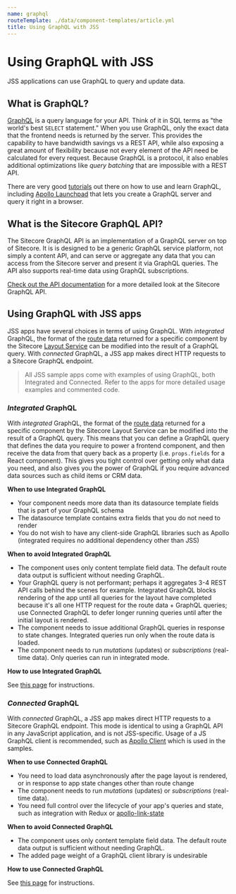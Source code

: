 ```yaml
---
name: graphql
routeTemplate: ./data/component-templates/article.yml
title: Using GraphQL with JSS
---
```

# Using GraphQL with JSS

JSS applications can use GraphQL to query and update data.

## What is GraphQL?

[GraphQL](http://graphql.org/) is a query language for your API. Think of it in SQL terms as "the world's best `SELECT` statement." When you use GraphQL, only the exact data that the frontend needs is returned by the server. This provides the capability to have bandwidth savings vs a REST API, while also exposing a great amount of flexibility because not every element of the API need be calculated for every request. Because GraphQL is a protocol, it also enables additional optimizations like _query batching_ that are impossible with a REST API.

There are very good [tutorials](http://graphql.org/learn/) out there on how to use and learn GraphQL, including [Apollo Launchpad](https://launchpad.graphql.com/) that lets you create a GraphQL server and query it right in a browser.

## What is the Sitecore GraphQL API?

The Sitecore GraphQL API is an implementation of a GraphQL server on top of Sitecore. It is is designed to be a generic GraphQL service platform, not simply a content API, and can serve or aggregate any data that you can access from the Sitecore server and present it via GraphQL queries. The API also supports real-time data using GraphQL subscriptions.

[Check out the API documentation](/docs/techniques/graphql/graphql-overview) for a more detailed look at the Sitecore GraphQL API.

## Using GraphQL with JSS apps

JSS apps have several choices in terms of using GraphQL. With _integrated_ GraphQL, the format of the [route data](/docs/techniques/working-disconnected/manifest-api) returned for a specific component by the Sitecore [Layout Service](/docs/fundamentals/services/layout/sitecore-layout-service) can be modified into the result of a GraphQL query. With _connected_ GraphQL, a JSS app makes direct HTTP requests to a Sitecore GraphQL endpoint.

> All JSS sample apps come with examples of using GraphQL, both Integrated and Connected. Refer to the apps for more detailed usage examples and commented code.

### _Integrated_ GraphQL

With _integrated_ GraphQL, the format of the [route data](/docs/techniques/working-disconnected/manifest-api) returned for a specific component by the Sitecore Layout Service can be modified into the result of a GraphQL query. This means that you can define a GraphQL query that defines the data you require to power a frontend component, and then receive the data from that query back as a property (i.e. `props.fields` for a React component). This gives you tight control over getting only what data you need, and also gives you the power of GraphQL if you require advanced data sources such as child items or CRM data.

**When to use Integrated GraphQL**

* Your component needs more data than its datasource template fields that is part of your GraphQL schema
* The datasource template contains extra fields that you do not need to render
* You do not wish to have any client-side GraphQL libraries such as Apollo (integrated requires no additional dependency other than JSS)

**When to avoid Integrated GraphQL**

* The component uses only content template field data. The default route data output is sufficient without needing GraphQL.
* Your GraphQL query is not performant; perhaps it aggregates 3-4 REST API calls behind the scenes for example. Integrated GraphQL blocks rendering of the app until all queries for the layout have completed because it's all one HTTP request for the route data + GraphQL queries; use Connected GraphQL to defer longer running queries until after the initial layout is rendered.
* The component needs to issue additional GraphQL queries in response to state changes. Integrated queries run only when the route data is loaded.
* The component needs to run _mutations_ (updates) or _subscriptions_ (real-time data). Only queries can run in integrated mode.

**How to use Integrated GraphQL**

See [this page](/docs/techniques/graphql/integrated-graphql) for instructions.

### _Connected_ GraphQL

With _connected_ GraphQL, a JSS app makes direct HTTP requests to a Sitecore GraphQL endpoint. This mode is identical to using a GraphQL API in any JavaScript application, and is not JSS-specific. Usage of a JS GraphQL client is recommended, such as [Apollo Client](https://www.apollographql.com/) which is used in the samples.

**When to use Connected GraphQL**

* You need to load data asynchronously after the page layout is rendered, or in response to app state changes other than route change
* The component needs to run _mutations_ (updates) or _subscriptions_ (real-time data).
* You need full control over the lifecycle of your app's queries and state, such as integration with Redux or [apollo-link-state](https://github.com/apollographql/apollo-link-state)

**When to avoid Connected GraphQL**

* The component uses only content template field data. The default route data output is sufficient without needing GraphQL.
* The added page weight of a GraphQL client library is undesirable

**How to use Connected GraphQL**

See [this page](/docs/techniques/graphql/connected-graphql) for instructions.
